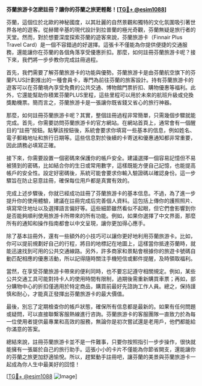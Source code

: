 **芬蘭旅游卡怎麽註冊？讓你的芬蘭之旅更輕鬆！[[TG💪+ @esim1088](https://t.me/s/esim1088)]**

芬蘭，這個位於北歐的神秘國度，以其壯麗的自然景觀和獨特的文化氛圍吸引著世界各地的遊客。從赫爾辛基的現代設計到拉普蘭的極光奇觀，芬蘭無疑是旅行者的天堂。然而，對於想要深度探索芬蘭的遊客來說，芬蘭旅游卡（Finnair Plus Travel Card）是一個不容錯過的好選擇。這張卡不僅能為你提供便捷的交通服務，還能讓你在芬蘭的各個角落享受優惠折扣。那麼，如何註冊芬蘭旅游卡呢？接下來，我們將一步步教你完成註冊過程。

首先，我們需要了解芬蘭旅游卡的功能與優勢。芬蘭旅游卡是由芬蘭航空旗下的芬蘭PLUS計劃推出的一種會員卡，專門為前往芬蘭的旅客設計。持有芬蘭旅游卡的遊客可以在芬蘭境內享受免費的公共交通、博物館門票折扣、購物優惠等福利。此外，它還能幫助你積累芬蘭PLUS里程，這些里程可以用於未來的航班升級或兌換獎勵機票。簡而言之，芬蘭旅游卡是一張讓你既省錢又省心的旅行神器。

那麼，如何註冊芬蘭旅游卡呢？其實，整個註冊過程非常簡單，只需幾個步驟就能完成。首先，你需要訪問芬蘭旅游卡的官方網站。在網站首頁上，通常會有一個醒目的“註冊”按鈕。點擊該按鈕後，系統會要求你填寫一些基本的信息，例如姓名、電子郵箱地址和旅行日期等。這些信息對於後續的卡寄送和優惠通知都非常重要，因此請務必填寫正確。

接下來，你需要設置一個密碼來保護你的帳戶安全。建議選擇一個容易記憶但不易被猜到的密碼，比如結合你的生日或常用數字，這樣既能方便自己記憶，也能提高帳戶的安全性。設定好密碼後，系統可能會要求你輸入驗證碼以確認身份。這一步驟旨在防止惡意註冊，確保每位用戶都是真實有效的。

完成上述步驟後，你就已經成功註冊了芬蘭旅游卡的基本信息。不過，為了進一步提升你的使用體驗，建議在註冊完成后完善個人資料。這包括上傳你的護照照片、填寫常住地址以及選擇語言偏好等。這些細節雖然看似不起眼，但它們會影響到你是否能夠順利使用旅游卡所帶來的所有功能。例如，如果你選擇了中文界面，那麼所有的通知和操作指南都會以中文呈現，讓你更加得心應手。

除了基本註冊外，還有一些額外的小技巧可以讓你更好地利用芬蘭旅游卡。比如，你可以提前規劃好自己的行程，將目的地標記在地圖上，這樣當你抵達芬蘭時，就能迅速找到可用的公共交通線路。另外，許多商家和景點會根據你的旅遊卡號碼自動匹配相應的優惠活動，所以記得隨時關注手機短信或郵件提醒，及時領取福利。

當然，在享受芬蘭旅游卡帶來的便利同時，也不要忘記遵守相關規定。例如，某些公共交通工具可能對持卡人的使用時間有限制，過期後需重新購買車票；再如，部分購物中心的折扣僅適用於特定商品，購買前最好先諮詢工作人員。總之，保持謹慎和耐心，才能真正發揮出芬蘭旅游卡的最大價值。

最後，別忘了定期檢查你的帳戶狀態，確保所有信息都是最新的。如果有任何問題或疑問，可以直接聯繫客服熱線進行咨詢。芬蘭旅游卡的客服團隊一直致力於為每一位使用者提供最專業和高效的服務，無論你是初次嘗試還是老用戶，他們都能給你滿意的答案。

總結來說，註冊芬蘭旅游卡並不是一件難事，只要你按照指引一步步操作，很快就能擁有一張屬於自己的旅行助手。這張小小的卡片不僅能為你節省開支，還能讓你的芬蘭之旅更加舒適愉悅。所以，趕緊動手註冊吧，讓芬蘭的美景與芬蘭旅游卡一起成為你人生中最美好的回憶！

[[TG💪+ @esim1088](https://t.me/s/esim1088) ![Image](https://i.postimg.cc/4NQfJmqS/Snipaste-2025-05-13-00-14-12.png)]